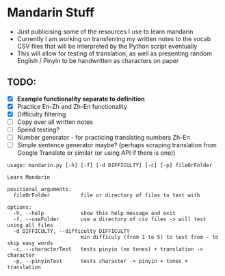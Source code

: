 # Mandarin Stuff
- Just publicising some of the resources I use to learn mandarin
- Currently I am working on transferring my written notes to the vocab CSV files that will be interpreted by the Python script eventually
- This will allow for testing of translation, as well as presenting random English / Pinyin to be handwritten as characters on paper

## TODO:
- [x] **Example functionality separate to definition**
- [x] Practice En-Zh and Zh-En functionality
- [x] Difficulty filtering
- [ ] Copy over all written notes
- [ ] Speed testing?
- [ ] Number generator - for practicing translating numbers Zh-En
- [ ] Simple sentence generator maybe? (perhaps scraping translation from Google Translate or similar (or using API if there is one))

```
usage: mandarin.py [-h] [-f] [-d DIFFICULTY] [-c] [-p] fileOrFolder

Learn Mandarin

positional arguments:
  fileOrFolder          file or directory of files to test with

options:
  -h, --help            show this help message and exit
  -f, --useFolder       use a directory of csv files -> will test using all files
  -d DIFFICULTY, --difficulty DIFFICULTY
                        min difficuly (from 1 to 5) to test from - to skip easy words
  -c, --characterTest   tests pinyin (no tones) + translation -> character
  -p, --pinyinTest      tests character -> pinyin + tones + translation
```